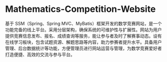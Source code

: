 # Mathematics-Competition-Website
基于 SSM（Spring、Spring MVC、MyBatis）框架开发的数学竞赛网站，是一个功能完备的线上平台。采用分层架构，确保系统的可维护性与扩展性。网站为用户提供竞赛信息发布、报名、成绩查询等服务，能让参与者及时了解赛事动态。设有在线学习板块，包含试题资源、解题思路等内容，助力参赛者提升水平。具备用户管理、后台数据统计等功能，方便管理员进行网站运营与管理，为数学竞赛爱好者打造便捷、高效的交流与参与平台。 
